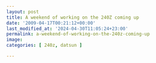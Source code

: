 ```yaml
---
layout: post
title: A weekend of working on the 240Z coming up
date: '2009-04-17T00:21:12+00:00'
last_modified_at: '2024-04-30T11:05:24+23:00'
permalink: a-weekend-of-working-on-the-240z-coming-up
image: 
categories: [ 240z, datsun ]

---
```

